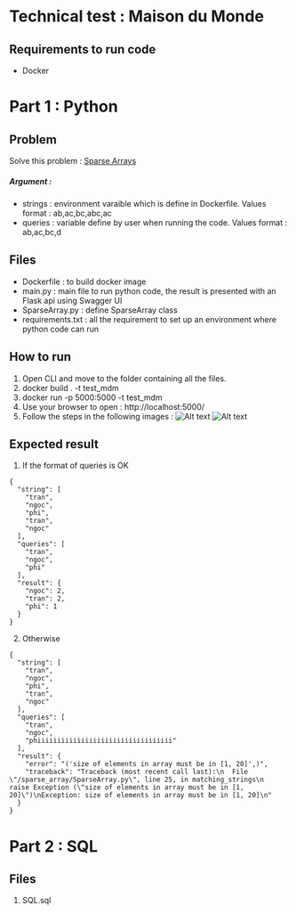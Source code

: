 # Technical test : Maison du Monde

## Requirements to run code
- Docker

# Part 1 : Python

## Problem 
Solve this problem : [Sparse Arrays](https://www.hackerrank.com/challenges/sparse-arrays/problem)
##### Argument :
- strings : environment varaible which is define in Dockerfile. Values format : ab,ac,bc,abc,ac
- queries : variable define by user when running the code. Values format : ab,ac,bc,d


## Files
* Dockerfile : to build docker image
* main.py : main file to run python code, the result is presented with an Flask api using Swagger UI
* SparseArray.py : define SparseArray class
* requirements.txt : all the requirement to set up an environment where python code can run

## How to run
1. Open CLI and move to the folder containing all the files.
2. docker build . -t test_mdm
3. docker run -p 5000:5000 -t test_mdm
4. Use your browser to open : http://localhost:5000/
5. Follow the steps in the following images :
![Alt text](/image/step_1.png?raw=true)
![Alt text](/image/step_2.png?raw=true)

## Expected result
1. If the format of queries is OK
```
{
  "string": [
    "tran",
    "ngoc",
    "phi",
    "tran",
    "ngoc"
  ],
  "queries": [
    "tran",
    "ngoc",
    "phi"
  ],
  "result": {
    "ngoc": 2,
    "tran": 2,
    "phi": 1
  }
}
```

2. Otherwise
```
{
  "string": [
    "tran",
    "ngoc",
    "phi",
    "tran",
    "ngoc"
  ],
  "queries": [
    "tran",
    "ngoc",
    "phiiiiiiiiiiiiiiiiiiiiiiiiiiiiiiiiii"
  ],
  "result": {
    "error": "('size of elements in array must be in [1, 20]',)",
    "traceback": "Traceback (most recent call last):\n  File \"/sparse_array/SparseArray.py\", line 25, in matching_strings\n    raise Exception (\"size of elements in array must be in [1, 20]\")\nException: size of elements in array must be in [1, 20]\n"
  }
}
```

# Part 2 : SQL

## Files

1. SQL.sql
